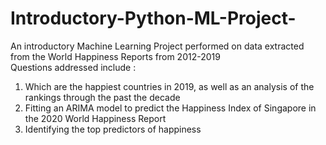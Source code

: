 # Introductory-Python-ML-Project-
An introductory Machine Learning Project performed on data extracted from the World Happiness Reports from 2012-2019 <br>
Questions addressed include : <br>
1. Which are the happiest countries in 2019, as well as an analysis of the rankings through the past the decade <br>
2. Fitting an ARIMA model to predict the Happiness Index of Singapore in the 2020 World Happiness Report <br>
3. Identifying the top predictors of happiness 

